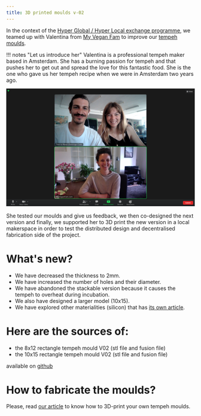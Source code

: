 ```yaml
---
title: 3D printed moulds v-02
---
```


In the context of the [Hyper Global / Hyper Local exchange programme](https://makersxchange.eu/), we teamed up with Valentina from [My Vegan Fam](https://www.myveganfam.com/) to improve our [tempeh moulds](tempeh-moulds.html).

!!! notes "Let us introduce her"
    Valentina is a professional tempeh maker based in Amsterdam. She has a burning passion for tempeh and that pushes her to get out and spread the love for this fantastic food. She is the one who gave us her tempeh recipe when we were in Amsterdam two years ago.

![](screenshot-HGHL.png)

She tested our moulds and give us feedback, we then co-designed the next version and finally, we supported her to 3D print the new version in a local makerspace in order to test the distributed design and decentralised fabrication side of the project.

# What's new?

- We have decreased the thickness to 2mm.
- We have increased the number of holes and their diameter.
- We have abandoned the stackable version because it causes the tempeh to overheat during incubation.
- We also have designed a larger model (10x15).
- We have explored other materialities (silicon) that has [its own article](silicon-moulds-01.html).

# Here are the sources of:

- the 8x12 rectangle tempeh mould V02 (stl file and fusion file)
- the 10x15 rectangle tempeh mould V02 (stl file and fusion file)

available on [github](https://github.com/domingoclub/tempeh-moulds-v-02)

# How to fabricate the moulds?

Please, read [our article](fabrication.html) to know how to 3D-print your own tempeh moulds.
